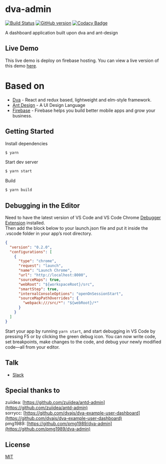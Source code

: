 # dva-admin 

[![Build Status](https://travis-ci.org/Mesamo/dva-admin.svg?branch=master)](https://travis-ci.org/Mesamo/dva-admin)
[![GitHub version](https://badge.fury.io/gh/Mesamo%2Fdva-admin.svg)](https://badge.fury.io/gh/Mesamo%2Fdva-admin)
[![Codacy Badge](https://api.codacy.com/project/badge/Grade/2431df871cfc4e7aa82e921e8652960c)](https://www.codacy.com/app/mesamo/dva-admin?utm_source=github.com&utm_medium=referral&utm_content=Mesamo/dva-admin&utm_campaign=badger)

A dashboard application built upon dva and ant-design

## Live Demo
This live demo is deploy on firebase hosting. You can view a live version of this demo [here](https://dva-admin.firebaseapp.com).

# Based on
* [Dva][dva-repo] - React and redux based, lightweight and elm-style framework. 
* [Ant Design][antd-repo] - A UI Design Language
* [Firebase][firebase-url] - Firebase helps you build better mobile apps and grow your business.

## Getting Started
Install dependencies
```bash
$ yarn
```

Start dev server
```bash
$ yarn start
```

Build
```bash
$ yarn build
```

## Debugging in the Editor

Need to have the latest version of VS Code and VS Code Chrome [Debugger Extension][extension] installed.  
Then add the block below to your launch.json file and put it inside the .vscode folder in your app’s root directory.
```json
{
  "version": "0.2.0",
  "configurations": [
    {
      "type": "chrome",
      "request": "launch",
      "name": "Launch Chrome",
      "url": "http://localhost:8000",
      "sourceMaps": true,
      "webRoot": "${workspaceRoot}/src",
      "smartStep": true,
      "internalConsoleOptions": "openOnSessionStart",
      "sourceMapPathOverrides": {
        "webpack:///src/*": "${webRoot}/*"
      }
    }
  ]
}
```
Start your app by running `yarn start`, and start debugging in VS Code by pressing F5 or by clicking the green debug icon. You can now write code, set breakpoints, make changes to the code, and debug your newly modified code—all from your editor.

## Talk
* [Slack](https://mesamo.slack.com)

## Special thanks to
zuiidea: [https://github.com/zuiidea/antd-admin](https://github.com/zuiidea/antd-admin)  
sorrycc: [https://github.com/dvajs/dva-example-user-dashboard](https://github.com/dvajs/dva-example-user-dashboard)  
pmg1989: [https://github.com/pmg1989/dva-admin](https://github.com/pmg1989/dva-admin)

## License
[MIT](https://tldrlegal.com/license/mit-license)



[demo-url]: https://dva-admin.firebaseapp.com  
[dva-repo]: https://github.com/dvajs/dva  
[antd-repo]: https://github.com/ant-design/ant-design  
[firebase-url]: https://firebase.google.com/  
[extension]: https://marketplace.visualstudio.com/items?itemName=msjsdiag.debugger-for-chrome
